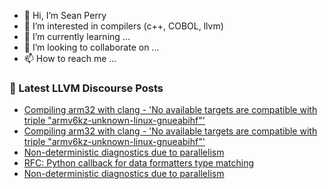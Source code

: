 - 👋 Hi, I’m Sean Perry
- 👀 I’m interested in compilers (c++, COBOL, llvm)
- 🌱 I’m currently learning ...
- 💞️ I’m looking to collaborate on ...
- 📫 How to reach me ...

<!---
s66perry/s66perry is a ✨ special ✨ repository because its `README.md` (this file) appears on your GitHub profile.
You can click the Preview link to take a look at your changes.
--->
### 📕 Latest LLVM Discourse Posts

<!-- DISCOURSE-LLVM:START -->
- [Compiling arm32 with clang - &#39;No available targets are compatible with triple &quot;armv6kz-unknown-linux-gnueabihf&quot;&#39;](https://discourse.llvm.org/t/compiling-arm32-with-clang-no-available-targets-are-compatible-with-triple-armv6kz-unknown-linux-gnueabihf/64518#post_7)
- [Compiling arm32 with clang - &#39;No available targets are compatible with triple &quot;armv6kz-unknown-linux-gnueabihf&quot;&#39;](https://discourse.llvm.org/t/compiling-arm32-with-clang-no-available-targets-are-compatible-with-triple-armv6kz-unknown-linux-gnueabihf/64518#post_6)
- [Non-deterministic diagnostics due to parallelism](https://discourse.llvm.org/t/non-deterministic-diagnostics-due-to-parallelism/64389#post_14)
- [RFC: Python callback for data formatters type matching](https://discourse.llvm.org/t/rfc-python-callback-for-data-formatters-type-matching/64204#post_6)
- [Non-deterministic diagnostics due to parallelism](https://discourse.llvm.org/t/non-deterministic-diagnostics-due-to-parallelism/64389#post_13)
<!-- DISCOURSE-LLVM:END -->
